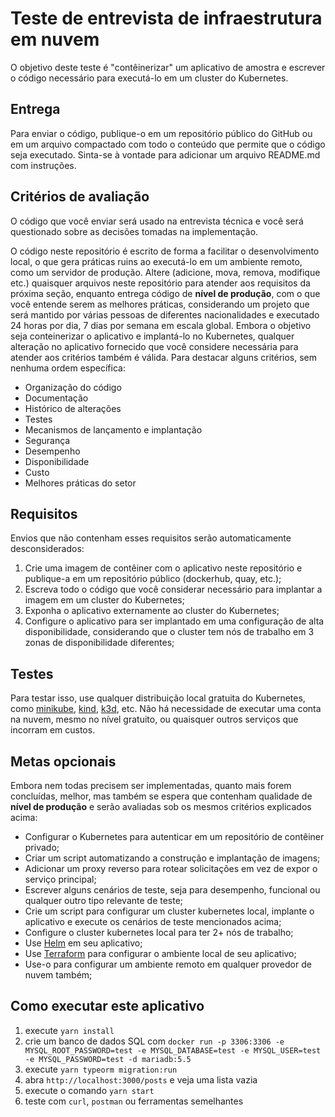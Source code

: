 # Teste de entrevista de infraestrutura em nuvem

O objetivo deste teste é "contêinerizar" um aplicativo de amostra e escrever o código necessário para executá-lo em um cluster do Kubernetes.

## Entrega

Para enviar o código, publique-o em um repositório público do GitHub ou em um arquivo compactado com todo o conteúdo que permite que o código seja executado. Sinta-se à vontade para adicionar um arquivo README.md com instruções.

## Critérios de avaliação

O código que você enviar será usado na entrevista técnica e você será questionado sobre as decisões tomadas na implementação.

O código neste repositório é escrito de forma a facilitar o desenvolvimento local, o que gera práticas ruins ao executá-lo em um ambiente remoto, como um servidor de produção.
Altere (adicione, mova, remova, modifique etc.) quaisquer arquivos neste repositório para atender aos requisitos da próxima seção, enquanto entrega código de **nível de produção**, com o que você entende serem as melhores práticas, considerando um projeto que será mantido por várias pessoas
de diferentes nacionalidades e executado 24 horas por dia, 7 dias por semana em escala global.
Embora o objetivo seja conteinerizar o aplicativo e implantá-lo no Kubernetes, qualquer alteração no aplicativo fornecido que você considere necessária para atender aos critérios também é válida.
Para destacar alguns critérios, sem nenhuma ordem específica:

- Organização do código
- Documentação
- Histórico de alterações
- Testes
- Mecanismos de lançamento e implantação
- Segurança
- Desempenho
- Disponibilidade
- Custo
- Melhores práticas do setor

## Requisitos

Envios que não contenham esses requisitos serão automaticamente desconsiderados:

1. Crie uma imagem de contêiner com o aplicativo neste repositório e publique-a em um repositório público (dockerhub, quay, etc.);
2. Escreva todo o código que você considerar necessário para implantar a imagem em um cluster do Kubernetes;
3. Exponha o aplicativo externamente ao cluster do Kubernetes;
4. Configure o aplicativo para ser implantado em uma configuração de alta disponibilidade, considerando que o cluster tem nós de trabalho em 3 zonas de disponibilidade diferentes;

## Testes

Para testar isso, use qualquer distribuição local gratuita do Kubernetes, como [minikube](https://github.com/kubernetes/minikube), [kind](https://kind.sigs.k8s.io/), [k3d](https://k3d.io), etc.
Não há necessidade de executar uma conta na nuvem, mesmo no nível gratuito, ou quaisquer outros serviços que incorram em custos.

## Metas opcionais

Embora nem todas precisem ser implementadas, quanto mais forem concluídas, melhor, mas também se espera que contenham qualidade de **nível de produção** e serão avaliadas sob os mesmos critérios explicados acima:

- Configurar o Kubernetes para autenticar em um repositório de contêiner privado;
- Criar um script automatizando a construção e implantação de imagens;
- Adicionar um proxy reverso para rotear solicitações em vez de expor o serviço principal;
- Escrever alguns cenários de teste, seja para desempenho, funcional ou qualquer outro tipo relevante de teste;
- Crie um script para configurar um cluster kubernetes local, implante o aplicativo e execute os cenários de teste mencionados acima;
- Configure o cluster kubernetes local para ter 2+ nós de trabalho;
- Use [Helm](https://helm.sh/) em seu aplicativo;
- Use [Terraform](https://www.terraform.io/) para configurar o ambiente local de seu aplicativo;
- Use-o para configurar um ambiente remoto em qualquer provedor de nuvem também;

## Como executar este aplicativo

1. execute `yarn install`
2. crie um banco de dados SQL com `docker run -p 3306:3306 -e MYSQL_ROOT_PASSWORD=test -e MYSQL_DATABASE=test -e MYSQL_USER=test -e MYSQL_PASSWORD=test -d mariadb:5.5`
3. execute `yarn typeorm migration:run`
4. abra `http://localhost:3000/posts` e veja uma lista vazia
5. execute o comando `yarn start`
6. teste com `curl`, `postman` ou ferramentas semelhantes